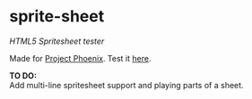 sprite-sheet
============
<i>HTML5 Spritesheet tester</i>

Made for <a href='http://www.projectphoenixscp.com'>Project Phoenix</a>. Test it <a href='http://is-a-cat.github.io/sprite-sheet/'>here</a>.

<b>TO DO:</b><br>
Add multi-line spritesheet support and playing parts of a sheet.
